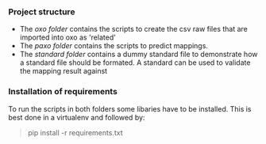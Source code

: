 
### Project structure

- The *oxo folder* contains the scripts to create the csv raw files that are imported into oxo as 'related'
- The *paxo folder* contains the scripts to predict mappings.
- The *standard folder* contains a dummy standard file to demonstrate how a standard file should be formated. A standard can be used to validate the mapping result against

### Installation of requirements
To run the scripts in both folders some libaries have to be installed. This is best done in a virtualenv and followed by:
> pip install -r requirements.txt
